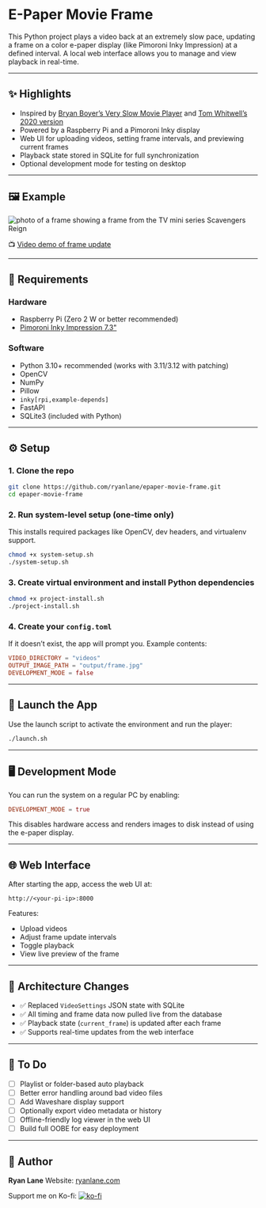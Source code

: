 # E-Paper Movie Frame

This Python project plays a video back at an extremely slow pace, updating a frame on a color e-paper display (like Pimoroni Inky Impression) at a defined interval. A local web interface allows you to manage and view playback in real-time.

---

## ✨ Highlights

- Inspired by [Bryan Boyer’s Very Slow Movie Player](https://medium.com/s/story/very-slow-movie-player-499f76c48b62) and [Tom Whitwell’s 2020 version](https://debugger.medium.com/how-to-build-a-very-slow-movie-player-in-2020-c5745052e4e4)
- Powered by a Raspberry Pi and a Pimoroni Inky display
- Web UI for uploading videos, setting frame intervals, and previewing current frames
- Playback state stored in SQLite for full synchronization
- Optional development mode for testing on desktop

---

## 🖼️ Example

![photo of a frame showing a frame from the TV mini series Scavengers Reign](https://images.squarespace-cdn.com/content/v1/596ebdf720099ea43cf390d8/380eb70e-eb34-433f-92f6-c1fd0e31f202/IMG_0953.jpeg?format=1500w)

📺 [Video demo of frame update](https://youtu.be/L7wVuyFQOXI)

---

## 🧰 Requirements

### Hardware

- Raspberry Pi (Zero 2 W or better recommended)
- [Pimoroni Inky Impression 7.3"](https://shop.pimoroni.com/products/inky-impression-7-3)

### Software

- Python 3.10+ recommended (works with 3.11/3.12 with patching)
- OpenCV
- NumPy
- Pillow
- `inky[rpi,example-depends]`
- FastAPI
- SQLite3 (included with Python)

---

## ⚙️ Setup

### 1. Clone the repo

```bash
git clone https://github.com/ryanlane/epaper-movie-frame.git
cd epaper-movie-frame
````

### 2. Run system-level setup (one-time only)

This installs required packages like OpenCV, dev headers, and virtualenv support.

```bash
chmod +x system-setup.sh
./system-setup.sh
```

### 3. Create virtual environment and install Python dependencies

```bash
chmod +x project-install.sh
./project-install.sh
```

### 4. Create your `config.toml`

If it doesn’t exist, the app will prompt you. Example contents:

```toml
VIDEO_DIRECTORY = "videos"
OUTPUT_IMAGE_PATH = "output/frame.jpg"
DEVELOPMENT_MODE = false
```

---

## 🚀 Launch the App

Use the launch script to activate the environment and run the player:

```bash
./launch.sh
```

---

## 🖥️ Development Mode

You can run the system on a regular PC by enabling:

```toml
DEVELOPMENT_MODE = true
```

This disables hardware access and renders images to disk instead of using the e-paper display.

---

## 🌐 Web Interface

After starting the app, access the web UI at:

```text
http://<your-pi-ip>:8000
```

Features:

* Upload videos
* Adjust frame update intervals
* Toggle playback
* View live preview of the frame

---

## 🧱 Architecture Changes

* ✅ Replaced `VideoSettings` JSON state with SQLite
* ✅ All timing and frame data now pulled live from the database
* ✅ Playback state (`current_frame`) is updated after each frame
* ✅ Supports real-time updates from the web interface

---

## 🧪 To Do

* [ ] Playlist or folder-based auto playback
* [ ] Better error handling around bad video files
* [ ] Add Waveshare display support
* [ ] Optionally export video metadata or history
* [ ] Offline-friendly log viewer in the web UI
* [ ] Build full OOBE for easy deployment

---

## 🙋 Author

**Ryan Lane**
Website: [ryanlane.com](http://ryanlane.com)

Support me on Ko-fi:
[![ko-fi](https://ko-fi.com/img/githubbutton_sm.svg)](https://ko-fi.com/D1D81I8VM)

